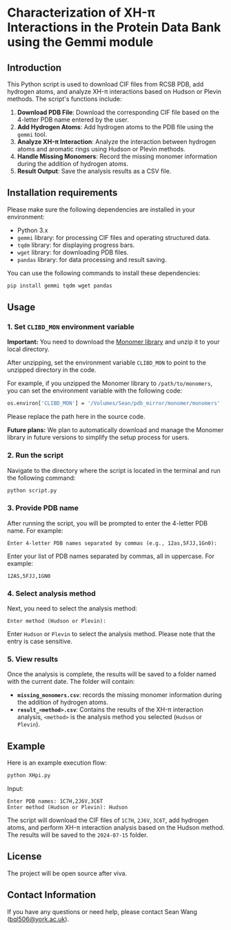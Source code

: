 
# Characterization of XH-π Interactions in the Protein Data Bank using the Gemmi module

## Introduction

This Python script is used to download CIF files from RCSB PDB, add hydrogen atoms, and analyze XH-π interactions based on Hudson or Plevin methods. The script's functions include:
1. **Download PDB File**: Download the corresponding CIF file based on the 4-letter PDB name entered by the user.
2. **Add Hydrogen Atoms**: Add hydrogen atoms to the PDB file using the `gemmi` tool.
3. **Analyze XH-π Interaction**: Analyze the interaction between hydrogen atoms and aromatic rings using Hudson or Plevin methods.
4. **Handle Missing Monomers**: Record the missing monomer information during the addition of hydrogen atoms.
5. **Result Output**: Save the analysis results as a CSV file.

## Installation requirements

Please make sure the following dependencies are installed in your environment:

- Python 3.x
- `gemmi` library: for processing CIF files and operating structured data.
- `tqdm` library: for displaying progress bars.
- `wget` library: for downloading PDB files.
- `pandas` library: for data processing and result saving.

You can use the following commands to install these dependencies:

```bash
pip install gemmi tqdm wget pandas
```

## Usage

### 1. Set `CLIBD_MON` environment variable

**Important:** You need to download the [Monomer library](https://github.com/MonomerLibrary/monomers) and unzip it to your local directory.

After unzipping, set the environment variable `CLIBD_MON` to point to the unzipped directory in the code. 

For example, if you unzipped the Monomer library to `/path/to/monomers`, you can set the environment variable with the following code:

```bash
os.environ['CLIBD_MON'] = '/Volumes/Sean/pdb_mirror/monomer/monomers'
```
Please replace the path here in the source code.

**Future plans:** We plan to automatically download and manage the Monomer library in future versions to simplify the setup process for users.

### 2. Run the script

Navigate to the directory where the script is located in the terminal and run the following command:

```bash
python script.py
```

### 3. Provide PDB name

After running the script, you will be prompted to enter the 4-letter PDB name. For example:

```
Enter 4-letter PDB names separated by commas (e.g., 12as,5FJJ,1Gn0):
```
Enter your list of PDB names separated by commas, all in uppercase. For example:

```
12AS,5FJJ,1GN0
```

### 4. Select analysis method

Next, you need to select the analysis method:

```
Enter method (Hudson or Plevin):
```

Enter `Hudson` or `Plevin` to select the analysis method. Please note that the entry is case sensitive.

### 5. View results

Once the analysis is complete, the results will be saved to a folder named with the current date. The folder will contain:

- **`missing_monomers.csv`**: records the missing monomer information during the addition of hydrogen atoms.
- **`result_<method>.csv`**: Contains the results of the XH-π interaction analysis, `<method>` is the analysis method you selected (`Hudson` or `Plevin`).

## Example

Here is an example execution flow:

```bash
python XHpi.py
```

Input:

```
Enter PDB names: 1C7H,2J6V,3C6T
Enter method (Hudson or Plevin): Hudson
```

The script will download the CIF files of `1C7H`, `2J6V`, `3C6T`, add hydrogen atoms, and perform XH-π interaction analysis based on the Hudson method. The results will be saved to the `2024-07-15` folder.


## License

The project will be open source after viva.

## Contact Information

If you have any questions or need help, please contact Sean Wang (bql506@york.ac.uk).
